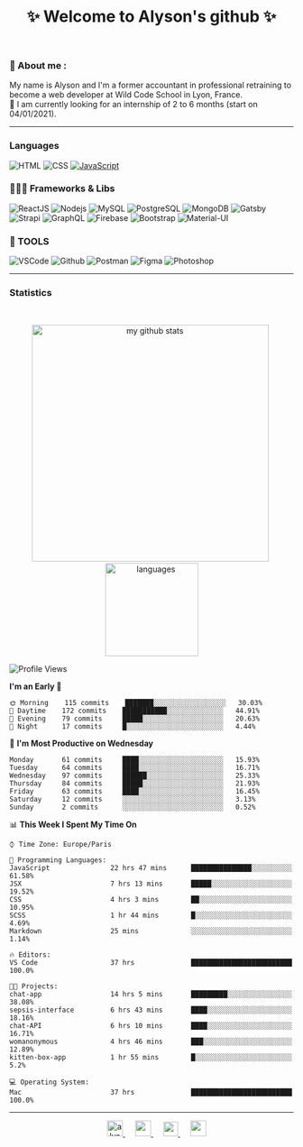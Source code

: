 <h1 align="center">
 ✨ Welcome to Alyson's github ✨
</h1>

<br/>

### 📖 About me :

My name is Alyson and I'm a former accountant in professional retraining to become a web developer at Wild Code School in Lyon, France. <br/>
🎯  I am currently looking for an internship of 2 to 6 months (start on 04/01/2021).

---

### Languages

![HTML](https://img.shields.io/badge/-HTML5-fff?&logo=HTML5)
![CSS](https://img.shields.io/badge/-CSS-fff?&logo=CSS3&logoColor=1572B6)
[![JavaScript](https://img.shields.io/badge/-JavaScript-fff?&logo=JavaScript&logoColor=ddc508)](https://github.com/alyson-b69?tab=repositories&q=&type=&language=javascript)



### 👩🏻‍💻 Frameworks & Libs

![ReactJS](https://img.shields.io/badge/-ReactJS-fff?&logo=React)
![Nodejs](https://img.shields.io/badge/-NodeJs-fff?&logo=node.js)
![MySQL](https://img.shields.io/badge/-MySQL-fff?&logo=MySQL)
![PostgreSQL](https://img.shields.io/badge/-PostgreSQL-fff?&logo=PostgreSQL&logoColor=336791)
![MongoDB](https://img.shields.io/badge/-MongoDB-fff?&logo=MongoDB)
![Gatsby](https://img.shields.io/badge/-Gatsby-fff?&logo=Gatsby&logoColor=8A2BE2)
![Strapi](https://img.shields.io/badge/-Strapi-fff?&logo=Strapi)
![GraphQL](https://img.shields.io/badge/-GraphQL-fff?&logo=GraphQL&logoColor=E10098)
![Firebase](https://img.shields.io/badge/-Firebase-fff?&logo=Firebase)
![Bootstrap](https://img.shields.io/badge/-Bootstrap-fff?&logo=Bootstrap&logoColor=563D7C)
![Material-UI](https://img.shields.io/badge/-MaterialUI-fff?&logo=Material-UI&logoColor=0081CB)

### 🔧 TOOLS

![VSCode](https://img.shields.io/badge/-VSCode-fff?&logo=Visual-studio-code&logoColor=007ACC)
![Github](https://img.shields.io/badge/-Github-fff?&logo=Github&logoColor=181717)
![Postman](https://img.shields.io/badge/-Postman-fff?&logo=Postman)
![Figma](https://img.shields.io/badge/-Figma-fff?&logo=Figma)
![Photoshop](https://img.shields.io/badge/-Photoshop-fff?&logo=Adobe-Photoshop&logoColor=31A8FF)

---

### Statistics

<br>

<p align="center">
<img src="https://github-readme-stats.vercel.app/api?username=alyson-b69&show_icons=true&theme=buefy" alt="my github stats" width="420"/>&nbsp;<img src="https://github-readme-stats.vercel.app/api/top-langs/?username=alyson-b69&layout=compact&theme=buefy" alt="languages" height="165">
</p>

<!--START_SECTION:waka-->
![Profile Views](http://img.shields.io/badge/Profile%20Views-252-blue)

**I'm an Early 🐤** 

```text
🌞 Morning    115 commits    ███████░░░░░░░░░░░░░░░░░░   30.03% 
🌆 Daytime    172 commits    ███████████░░░░░░░░░░░░░░   44.91% 
🌃 Evening    79 commits     █████░░░░░░░░░░░░░░░░░░░░   20.63% 
🌙 Night      17 commits     █░░░░░░░░░░░░░░░░░░░░░░░░   4.44%

```
📅 **I'm Most Productive on Wednesday** 

```text
Monday       61 commits     ████░░░░░░░░░░░░░░░░░░░░░   15.93% 
Tuesday      64 commits     ████░░░░░░░░░░░░░░░░░░░░░   16.71% 
Wednesday    97 commits     ██████░░░░░░░░░░░░░░░░░░░   25.33% 
Thursday     84 commits     █████░░░░░░░░░░░░░░░░░░░░   21.93% 
Friday       63 commits     ████░░░░░░░░░░░░░░░░░░░░░   16.45% 
Saturday     12 commits     ░░░░░░░░░░░░░░░░░░░░░░░░░   3.13% 
Sunday       2 commits      ░░░░░░░░░░░░░░░░░░░░░░░░░   0.52%

```


📊 **This Week I Spent My Time On** 

```text
⌚︎ Time Zone: Europe/Paris

💬 Programming Languages: 
JavaScript               22 hrs 47 mins      ███████████████░░░░░░░░░░   61.58% 
JSX                      7 hrs 13 mins       █████░░░░░░░░░░░░░░░░░░░░   19.52% 
CSS                      4 hrs 3 mins        ██░░░░░░░░░░░░░░░░░░░░░░░   10.95% 
SCSS                     1 hr 44 mins        █░░░░░░░░░░░░░░░░░░░░░░░░   4.69% 
Markdown                 25 mins             ░░░░░░░░░░░░░░░░░░░░░░░░░   1.14%

🔥 Editors: 
VS Code                  37 hrs              █████████████████████████   100.0%

🐱‍💻 Projects: 
chat-app                 14 hrs 5 mins       █████████░░░░░░░░░░░░░░░░   38.08% 
sepsis-interface         6 hrs 43 mins       ████░░░░░░░░░░░░░░░░░░░░░   18.16% 
chat-API                 6 hrs 10 mins       ████░░░░░░░░░░░░░░░░░░░░░   16.71% 
womanonymous             4 hrs 46 mins       ███░░░░░░░░░░░░░░░░░░░░░░   12.89% 
kitten-box-app           1 hr 55 mins        █░░░░░░░░░░░░░░░░░░░░░░░░   5.2%

💻 Operating System: 
Mac                      37 hrs              █████████████████████████   100.0%

```


<!--END_SECTION:waka-->

---

<p align="center">
  &emsp;
 <a href= "https://codesandbox.io/u/alyson-b69" rel="nofollow" target="_blank">
  <img src="https://api.iconify.design/logos-codesandbox.svg" alt="alyson codesandbox" height="28px" width="28px" />
 </a> 
   &emsp;
  <a href="https://alyson-b.netlify.app" rel="nofollow" target="_blank">
    <img src="https://img.icons8.com/material/256/000000/globe--v1.png" width="28px"/>
  </a>
   &emsp;
  <a href="https://linkedin.com/in/alyson-bernabeu-08249a172" rel="nofollow" target="_blank" >
    <img src="https://img.icons8.com/ios-filled/256/000000/linkedin.svg" width="26px"/>
  </a>
  &emsp;
  <a href= "https://instagram.com/alyson.b69" rel="nofollow" target="_blank">
    <img src="https://img.icons8.com/ios-glyphs/256/000000/instagram-new.svg" width="28px"/>
  </a>
</p>
